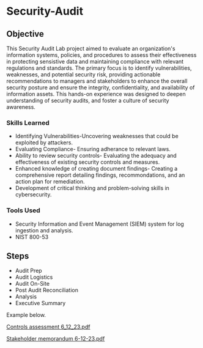 # Security-Audit

## Objective

This Security Audit Lab project aimed to evaluate an organization's information systems, policies, and procedures to assess their effectiveness in protecting sensistive data and maintaining compliance with relevant regulations and standards. The primary focus is to identify vulnerabilities, weaknesses, and potential security risk, providing actionable recommendations to managers and stakeholders to enhance the overall security posture and ensure the integrity, confidentiality, and availability of information assets. This hands-on experience was designed to deepen understanding of security audits, and foster a culture of security awareness.

### Skills Learned

- Identifying Vulnerabilities-Uncovering weaknesses that could be exploited by attackers.
- Evaluating Compliance- Ensuring adherance to relevant laws. 
- Ability to review security controls- Evaluating the adequacy and effectiveness of existing security controls and measures. 
- Enhanced knowledge of creating document findings- Creating a comprehensive report detailing findings, recommondations, and an action plan for remediation.
- Development of critical thinking and problem-solving skills in cybersecurity.

### Tools Used

- Security Information and Event Management (SIEM) system for log ingestion and analysis.
- NIST 800-53

## Steps

- Audit Prep
- Audit Logistics 
- Audit On-Site
- Post Audit Reconciliation
- Analysis 
- Executive Summary

Example below.

[Controls assessment 6_12_23.pdf](https://github.com/user-attachments/files/16802206/Controls.assessment.6_12_23.pdf)

[Stakeholder memorandum 6-12-23.pdf](https://github.com/user-attachments/files/16802218/Stakeholder.memorandum.6-12-23.pdf)

